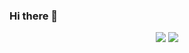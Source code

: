 ### Hi there 👋

<!--
**hcool2489/hcool2489** is a ✨ _special_ ✨ repository because its `README.md` (this file) appears on your GitHub profile.

Here are some ideas to get you started:

- 🔭 I’m currently working on ...
- 🌱 I’m currently learning ...
- 👯 I’m looking to collaborate on ...
- 🤔 I’m looking for help with ...
- 💬 Ask me about ...
- 📫 How to reach me: ...
- 😄 Pronouns: ...
- ⚡ Fun fact: ...
-->

<p align = "center">
  <img src = "https://github-readme-stats.vercel.app/api?username=hcool2489&show_icons=true&line_height=27&count_private=true&theme=tokyonight&include_all_commits=true">
  <img src = "https://github-readme-stats.vercel.app/api/top-langs/?username=hcool2489&theme=tokyonight&langs_count=8">
</p>
